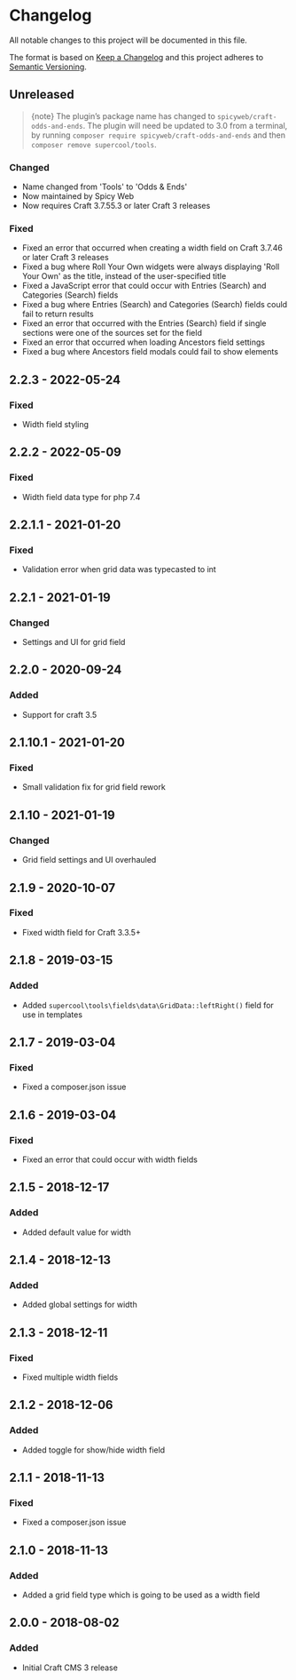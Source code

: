# Changelog

All notable changes to this project will be documented in this file.

The format is based on [Keep a Changelog](http://keepachangelog.com/) and this project adheres to [Semantic Versioning](http://semver.org/).

## Unreleased

> {note} The plugin’s package name has changed to `spicyweb/craft-odds-and-ends`. The plugin will need be updated to 3.0 from a terminal, by running `composer require spicyweb/craft-odds-and-ends` and then `composer remove supercool/tools`.

### Changed
- Name changed from 'Tools' to 'Odds & Ends'
- Now maintained by Spicy Web
- Now requires Craft 3.7.55.3 or later Craft 3 releases

### Fixed
- Fixed an error that occurred when creating a width field on Craft 3.7.46 or later Craft 3 releases
- Fixed a bug where Roll Your Own widgets were always displaying 'Roll Your Own' as the title, instead of the user-specified title
- Fixed a JavaScript error that could occur with Entries (Search) and Categories (Search) fields
- Fixed a bug where Entries (Search) and Categories (Search) fields could fail to return results
- Fixed an error that occurred with the Entries (Search) field if single sections were one of the sources set for the field
- Fixed an error that occurred when loading Ancestors field settings
- Fixed a bug where Ancestors field modals could fail to show elements

## 2.2.3 - 2022-05-24

### Fixed
- Width field styling

## 2.2.2 - 2022-05-09

### Fixed
- Width field data type for php 7.4

## 2.2.1.1 - 2021-01-20

### Fixed
- Validation error when grid data was typecasted to int

## 2.2.1 - 2021-01-19

### Changed
- Settings and UI for grid field

## 2.2.0 - 2020-09-24

### Added
- Support for craft 3.5

## 2.1.10.1 - 2021-01-20

### Fixed
- Small validation fix for grid field rework

## 2.1.10 - 2021-01-19

### Changed
- Grid field settings and UI overhauled

## 2.1.9 - 2020-10-07

### Fixed
- Fixed width field for Craft 3.3.5+

## 2.1.8 - 2019-03-15

### Added
- Added `supercool\tools\fields\data\GridData::leftRight()` field for use in templates

## 2.1.7 - 2019-03-04

### Fixed
- Fixed a composer.json issue

## 2.1.6 - 2019-03-04

### Fixed
- Fixed an error that could occur with width fields

## 2.1.5 - 2018-12-17

### Added
- Added default value for width

## 2.1.4 - 2018-12-13

### Added
- Added global settings for width

## 2.1.3 - 2018-12-11

### Fixed
- Fixed multiple width fields

## 2.1.2 - 2018-12-06

### Added
- Added toggle for show/hide width field

## 2.1.1 - 2018-11-13

### Fixed
- Fixed a composer.json issue

## 2.1.0 - 2018-11-13

### Added
- Added a grid field type which is going to be used as a width field

## 2.0.0 - 2018-08-02

### Added
- Initial Craft CMS 3 release
